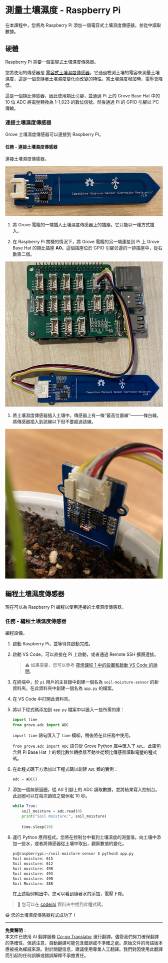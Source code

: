 <!--
CO_OP_TRANSLATOR_METADATA:
{
  "original_hash": "9d4d00a47d5d0f3e6ce42c0d1020064a",
  "translation_date": "2025-08-26T22:53:12+00:00",
  "source_file": "2-farm/lessons/2-detect-soil-moisture/pi-soil-moisture.md",
  "language_code": "mo"
}
-->
# 測量土壤濕度 - Raspberry Pi

在本課程中，您將為 Raspberry Pi 添加一個電容式土壤濕度傳感器，並從中讀取數據。

## 硬體

Raspberry Pi 需要一個電容式土壤濕度傳感器。

您將使用的傳感器是 [電容式土壤濕度傳感器](https://www.seeedstudio.com/Grove-Capacitive-Moisture-Sensor-Corrosion-Resistant.html)，它通過檢測土壤的電容來測量土壤濕度，這是一個會隨著土壤濕度變化而改變的特性。當土壤濕度增加時，電壓會降低。

這是一個類比傳感器，因此使用類比引腳，並通過 Pi 上的 Grove Base Hat 中的 10 位 ADC 將電壓轉換為 1-1,023 的數位信號。然後通過 Pi 的 GPIO 引腳以 I²C 傳輸。

### 連接土壤濕度傳感器

Grove 土壤濕度傳感器可以連接到 Raspberry Pi。

#### 任務 - 連接土壤濕度傳感器

連接土壤濕度傳感器。

![Grove 土壤濕度傳感器](../../../../../translated_images/grove-capacitive-soil-moisture-sensor.e7f0776cce30e78be5cc5a07839385fd6718857f31b5bf5ad3d0c73c83b2f0ef.mo.png)

1. 將 Grove 電纜的一端插入土壤濕度傳感器上的插座。它只能以一種方式插入。

1. 在 Raspberry Pi 關機的情況下，將 Grove 電纜的另一端連接到 Pi 上 Grove Base Hat 的類比插座 **A0**。這個插座位於 GPIO 引腳旁邊的一排插座中，從右數第二個。

![Grove 土壤濕度傳感器連接到 A0 插座](../../../../../translated_images/pi-soil-moisture-sensor.fdd7eb2393792cf6739cacf1985d9f55beda16d372f30d0b5a51d586f978a870.mo.png)

1. 將土壤濕度傳感器插入土壤中。傳感器上有一條“最高位置線”——一條白線。將傳感器插入到該線以下但不要超過該線。

![Grove 土壤濕度傳感器插入土壤中](../../../../../translated_images/soil-moisture-sensor-in-soil.bfad91002bda5e960f8c51ee64b02ee59b32c8c717e3515a2c945f33e614e403.mo.png)

## 編程土壤濕度傳感器

現在可以為 Raspberry Pi 編程以使用連接的土壤濕度傳感器。

### 任務 - 編程土壤濕度傳感器

編程設備。

1. 啟動 Raspberry Pi，並等待其啟動完成。

1. 啟動 VS Code，可以直接在 Pi 上啟動，或者通過 Remote SSH 擴展連接。

    > ⚠️ 如果需要，您可以參考 [夜燈課程 1 中的設置和啟動 VS Code 的說明](../../../1-getting-started/lessons/1-introduction-to-iot/pi.md)。

1. 在終端中，於 `pi` 用戶的主目錄中創建一個名為 `soil-moisture-sensor` 的新資料夾。在此資料夾中創建一個名為 `app.py` 的檔案。

1. 在 VS Code 中打開此資料夾。

1. 將以下程式碼添加到 `app.py` 檔案中以匯入一些所需的庫：

    ```python
    import time
    from grove.adc import ADC
    ```

    `import time` 語句匯入了 `time` 模組，稍後將在此任務中使用。

    `from grove.adc import ADC` 語句從 Grove Python 庫中匯入了 `ADC`。此庫包含與 Pi Base Hat 上的類比數位轉換器互動並從類比傳感器讀取電壓的程式碼。

1. 在此程式碼下方添加以下程式碼以創建 `ADC` 類的實例：

    ```python
    adc = ADC()
    ```

1. 添加一個無限迴圈，從 A0 引腳上的 ADC 讀取數據，並將結果寫入控制台。此迴圈可以在每次讀取之間休眠 10 秒。

    ```python
    while True:
        soil_moisture = adc.read(0)
        print("Soil moisture:", soil_moisture)

        time.sleep(10)
    ```

1. 運行 Python 應用程式。您將在控制台中看到土壤濕度的測量值。向土壤中添加一些水，或者將傳感器從土壤中取出，觀察數值的變化。

    ```output
    pi@raspberrypi:~/soil-moisture-sensor $ python3 app.py 
    Soil moisture: 615
    Soil moisture: 612
    Soil moisture: 498
    Soil moisture: 493
    Soil moisture: 490
    Soil Moisture: 388
    ```

    在上述範例輸出中，您可以看到隨著水的添加，電壓下降。

> 💁 您可以在 [code/pi](../../../../../2-farm/lessons/2-detect-soil-moisture/code/pi) 資料夾中找到此程式碼。

😀 您的土壤濕度傳感器程式成功了！

---

**免責聲明**：  
本文件已使用 AI 翻譯服務 [Co-op Translator](https://github.com/Azure/co-op-translator) 進行翻譯。儘管我們努力確保翻譯的準確性，但請注意，自動翻譯可能包含錯誤或不準確之處。原始文件的母語版本應被視為權威來源。對於關鍵信息，建議使用專業人工翻譯。我們對因使用此翻譯而引起的任何誤解或錯誤解釋不承擔責任。